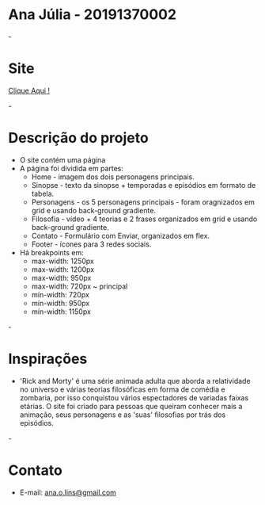 # Ana Júlia - 20191370002
-<h1>Site</h1>
  <a href="https://cuscuzfever.github.io/ProjetoLM/site/" target="_blank">Clique Aqui !</a>
  
-<h1>Descrição do projeto</h1>
  - O site contém uma página
  - A página foi dividida em partes:
      - Home - imagem dos dois personagens principais. 
      - Sinopse - texto da sinopse + temporadas e episódios em formato de tabela.
      - Personagens - os 5 personagens principais - foram oragnizados em grid e usando back-ground gradiente. 
      - Filosofia - vídeo + 4 teorias e 2 frases organizados em grid e usando back-ground gradiente.
      - Contato - Formulário com Enviar, organizados em flex.
      - Footer - ícones para 3 redes sociais.
  - Há breakpoints em:
      - max-width: 1250px
      - max-width: 1200px
      - max-width: 950px
      - max-width: 720px ~ principal
      - mín-width: 720px
      - mín-width: 950px
      - mín-width: 1150px
      
-<h1>Inspirações</h1>
  - 'Rick and Morty' é uma série animada adulta que aborda a relatividade no universo e várias teorias filosóficas em forma de comédia e zombaria, por isso conquistou vários espectadores de variadas faixas etárias. O site foi criado para pessoas que queiram conhecer mais a animação, seus personagens e as 'suas' filosofias por trás dos episódios.

-<h1>Contato</h1>
  - E-mail:  ana.o.lins@gmail.com
